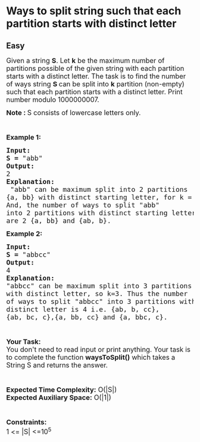 # Ways to split string such that each partition starts with distinct letter
## Easy
<div class="problems_problem_content__Xm_eO"><p><span style="font-size:18px">Given a string <strong>S</strong>. Let&nbsp;<strong>k</strong>&nbsp;be the maximum number of partitions possible of the given string with each partition starts with a distinct letter. The task is to find the number of ways string <strong>S </strong>can be split into&nbsp;<strong>k</strong>&nbsp;partition (non-empty) such that each partition starts with a distinct letter. Print number modulo&nbsp;1000000007.</span></p>

<p><span style="font-size:18px"><strong>Note : </strong>S consists of lowercase letters only.</span></p>

<p>&nbsp;</p>

<p><span style="font-size:18px"><strong>Example 1:</strong></span></p>

<pre><span style="font-size:18px"><strong>Input:</strong>
<strong>S =</strong> "abb"
<strong>Output:</strong>
2
<strong>Explanation:</strong>
 "abb" can be maximum split into 2 partitions
{a, bb} with distinct starting letter, for k = 2.
And, the number of ways to split "abb"
into 2 partitions with distinct starting letter
are 2 {a, bb} and {ab, b}.</span></pre>

<p><span style="font-size:18px"><strong>Example 2:</strong></span></p>

<pre><span style="font-size:18px"><strong>Input:</strong>
<strong>S =</strong> "abbcc"
<strong>Output:</strong>
4
<strong>Explanation:</strong>
"abbcc" can be maximum split into 3 partitions
with distinct letter, so k=3. Thus the number
of ways to split "abbcc" into 3 partitions with
distinct letter is 4 i.e. {ab, b, cc},
{ab, bc, c},{a, bb, cc} and {a, bbc, c}. </span></pre>

<p>&nbsp;</p>

<p><span style="font-size:18px"><strong>Your Task:</strong><br>
You don't need to read input or print anything. Your task is to complete the function <strong>waysToSplit()</strong> which takes a String S and returns the answer.</span></p>

<p>&nbsp;</p>

<p><span style="font-size:18px"><strong>Expected Time Complexity:</strong> O(|S|)<br>
<strong>Expected Auxiliary Space:</strong> O(|1|)</span></p>

<p>&nbsp;</p>

<p><span style="font-size:18px"><strong>Constraints:</strong><br>
1 &lt;= |S| &lt;=10<sup>5</sup></span></p>
</div>
